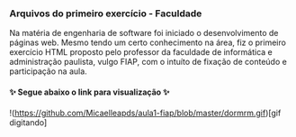 ### Arquivos do primeiro exercício - Faculdade
  Na matéria de engenharia de software foi iniciado o desenvolvimento de páginas web. Mesmo tendo um certo conhecimento na área, fiz o primeiro exercício HTML proposto pelo professor da faculdade de informática e administração paulista, vulgo FIAP, com o intuíto de fixação de conteúdo e participação na aula.

#### ✨ Segue abaixo o link para visualização ✨


!(https://github.com/Micaelleapds/aula1-fiap/blob/master/dormrm.gif)[gif digitando]
